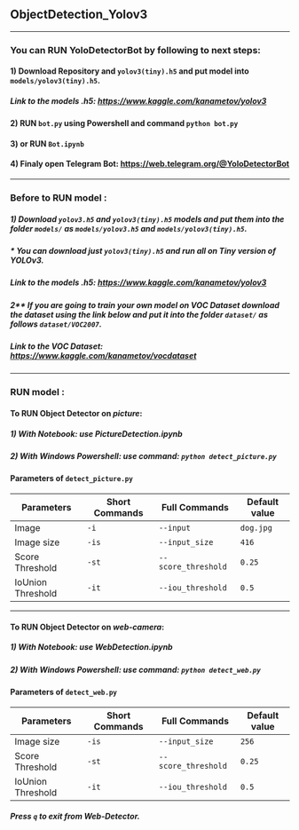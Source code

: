 ## ObjectDetection_Yolov3

-----------------------------------

### You can RUN YoloDetectorBot by following to next steps:
#### 1) Download Repository and `yolov3(tiny).h5` and put model into `models/yolov3(tiny).h5`.
##### Link to the models .h5: https://www.kaggle.com/kanametov/yolov3
#### 2) RUN `bot.py` using Powershell and command `python bot.py`
#### 3) or RUN `Bot.ipynb`
#### 4) Finaly open Telegram Bot: https://web.telegram.org/@YoloDetectorBot

---------------------------------------

### Before to RUN model :

##### 1) Download `yolov3.h5` and `yolov3(tiny).h5` models and put them into the folder `models/` as `models/yolov3.h5` and `models/yolov3(tiny).h5`.
##### * You can download just `yolov3(tiny).h5` and run all on **Tiny version of YOLOv3**. 
##### Link to the models .h5: https://www.kaggle.com/kanametov/yolov3
##### 2** If you are going to train your own model on VOC Dataset download the dataset using the link below and put it into the folder `dataset/` as follows `dataset/VOC2007`.
##### Link to the VOC Dataset: https://www.kaggle.com/kanametov/vocdataset

--------------------------------------------

### RUN model :

#### To RUN Object Detector on *picture*:

##### 1) With Notebook: use PictureDetection.ipynb
##### 2) With Windows Powershell: use command: `python detect_picture.py`

#### Parameters of `detect_picture.py`

| Parameters       |   Short Commands  |    Full Commands   |  Default value   |
|------------------|-------------------|--------------------|------------------|
|   Image          |   `-i`            | `--input`          |    `dog.jpg`     |
|Image size        |   `-is`           |`--input_size`      |    `416`         |
|Score Threshold   |   `-st`           |`--score_threshold` |    `0.25`        |
|IoUnion Threshold |   `-it`           |`--iou_threshold`   |    `0.5`         |

------------------------------------------

#### To RUN Object Detector on *web-camera*:

##### 1) With Notebook: use WebDetection.ipynb
##### 2) With Windows Powershell: use command: `python detect_web.py`

#### Parameters of `detect_web.py`

| Parameters       |   Short Commands  |    Full Commands   |  Default value   |
|------------------|-------------------|--------------------|------------------|
|Image size        |   `-is`           |`--input_size`      |    `256`         |
|Score Threshold   |   `-st`           |`--score_threshold` |    `0.25`        |
|IoUnion Threshold |   `-it`           |`--iou_threshold`   |    `0.5`         |

##### Press `q` to exit from Web-Detector.
